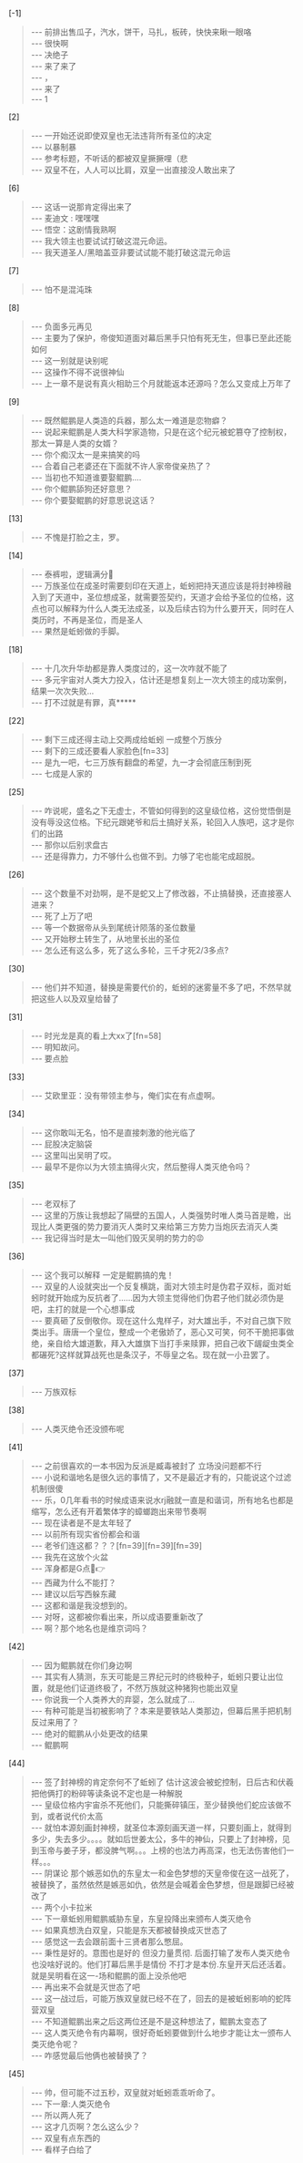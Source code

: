 
[-1] 
>--- 前排出售瓜子，汽水，饼干，马扎，板砖，快快来瞅一眼咯<br>
>--- 很快啊<br>
>--- 决绝子<br>
>--- 来了来了<br>
>--- ，<br>
>--- 来了<br>
>--- 1<br>

[2] 
>--- 一开始还说即使双皇也无法违背所有圣位的决定<br>
>--- 以暴制暴<br>
>--- 参考标题，不听话的都被双皇撅撅哩（悲<br>
>--- 双皇不在，人人可以比肩，双皇一出直接没人敢出来了<br>

[6] 
>--- 这话一说那肯定得出来了<br>
>--- 麦迪文 : 嘿嘿嘿<br>
>--- 悟空：这剧情我熟啊<br>
>--- 我大领主也要试试打破这混元命运。<br>
>--- 我天道圣人/黑暗盖亚非要试试能不能打破这混元命运<br>

[7] 
>--- 怕不是混沌珠<br>

[8] 
>--- 负面多元再见<br>
>--- 主要为了保护，帝俊知道面对幕后黑手只怕有死无生，但事已至此还能如何<br>
>--- 这一别就是诀别呢<br>
>--- 这操作不得不说很神仙<br>
>--- 上一章不是说有真火相助三个月就能返本还源吗？怎么又变成上万年了<br>

[9] 
>--- 既然鲲鹏是人类造的兵器，那么太一难道是恋物癖？<br>
>--- 说起来鲲鹏是人类大科学家造物，只是在这个纪元被蛇篡夺了控制权，那太一算是人类的女婿？<br>
>--- 你个痴汉太一是来搞笑的吗<br>
>--- 合着自己老婆还在下面就不许人家帝俊亲热了？<br>
>--- 当初也不知道谁要娶鲲鹏....<br>
>--- 你个鲲鹏舔狗还好意思？<br>
>--- 你个要娶鲲鹏的好意思说这话？<br>

[13] 
>--- 不愧是打脸之主，罗。<br>

[14] 
>--- 泰裤啦，逻辑满分💯<br>
>--- 万族圣位在成圣时需要刻印在天道上，蚯蚓把持天道应该是将封神榜融入到了天道中，圣位想成圣，就需要签契约，天道才会给予圣位的位格，这点也可以解释为什么人类无法成圣，以及后续古钧为什么要开天，同时在人类历时，不再是圣位，而是圣人<br>
>--- 果然是蚯蚓做的手脚。<br>

[18] 
>--- 十几次升华劫都是靠人类度过的，这一次咋就不能了<br>
>--- 多元宇宙对人类大力投入，估计还是想复刻上一次大领主的成功案例，结果一次次失败...<br>
>--- 打不过就是有罪，真*****<br>

[22] 
>--- 剩下三成还得主动上交两成给蚯蚓 一成整个万族分<br>
>--- 剩下的三成还要看人家脸色[fn=33]<br>
>--- 是九一吧，七三万族有翻盘的希望，九一才会彻底压制到死<br>
>--- 七成是人家的<br>

[25] 
>--- 咋说呢，盛名之下无虚士，不管如何得到的这皇级位格，这份觉悟倒是没有辱没这位格。下纪元跟姥爷和后土搞好关系，轮回入人族吧，这才是你们的出路<br>
>--- 那你以后别求盘古<br>
>--- 还是得靠力，力不够什么也做不到。力够了宅也能宅成超脱。<br>

[26] 
>--- 这个数量不对劲啊，是不是蛇又上了修改器，不止搞替换，还直接塞人进来？<br>
>--- 死了上万了吧<br>
>--- 等一个数据帝从头到尾统计陨落的圣位数量<br>
>--- 又开始秽土转生了，从地里长出的圣位<br>
>--- 怎么还有这么多，死了这么多轮，三千才死2/3多点?<br>

[30] 
>--- 他们并不知道，替换是需要代价的，蚯蚓的迷雾量不多了吧，不然早就把这些人以及双皇给替了<br>

[31] 
>--- 时光龙是真的看上大xx了[fn=58]<br>
>--- 明知故问。<br>
>--- 要点脸<br>

[33] 
>--- 艾欧里亚：没有带领主参与，俺们实在有点虚啊。<br>

[34] 
>--- 这你敢叫无名，怕不是直接刺激的他光临了<br>
>--- 屁股决定脑袋<br>
>--- 这里叫出吴明了哎。<br>
>--- 最早不是你以为大领主搞得火灾，然后整得人类灭绝令吗？<br>

[35] 
>--- 老双标了<br>
>--- 这里的万族让我想起了隔壁的五国人，人类强势时唯人类马首是瞻，出现比人类更强的势力要消灭人类时又来给第三方势力当炮灰去消灭人类<br>
>--- 我记得当时是太一叫他们毁灭吴明的势力的😡<br>

[36] 
>--- 这个我可以解释
一定是鲲鹏搞的鬼！<br>
>--- 双皇的人设就突出一个反复横跳，面对大领主时是伪君子双标，面对蚯蚓时就开始成为反抗者了……因为大领主觉得他们伪君子他们就必须伪是吧，主打的就是一个心想事成<br>
>--- 要真砸了反倒敬你。现在这什么鬼样子，对大雄出手，不对自己旗下败类出手。唐唐一个皇位，整成一个老傲娇了，恶心又可笑，何不干脆把事做绝，亲自给大雄道歉，拜入大雄旗下当打手来赎罪，把自己收下龌龊虫类全都碾死?这样就算战死也是条汉子，不辱皇之名。现在就一小丑罢了。<br>

[37] 
>--- 万族双标<br>

[38] 
>--- 人类灭绝令还没颁布呢<br>

[41] 
>--- 之前很喜欢的一本书因为反派是臧毒被封了 立场没问题都不行<br>
>--- 小说和谐地名是很久远的事情了，又不是最近才有的，只能说这个过滤机制很傻<br>
>--- 乐，0几年看书的时候成语来说水rj融就一直是和谐词，所有地名也都是缩写，怎么还有开着繁体字的蟑螂跑出来带节奏啊<br>
>--- 现在读者是不是太年轻了<br>
>--- 以前所有现实省份都会和谐<br>
>--- 老爷们连这都？？？[fn=39][fn=39][fn=39]<br>
>--- 我先在这放个火盆<br>
>--- 浑身都是G点🤣👉<br>
>--- 西藏为什么不能打？<br>
>--- 建议以后写西躲东藏<br>
>--- 这都和谐是我没想到的。<br>
>--- 对呀，这都被你看出来，所以成语要重新改了<br>
>--- 啊？那个地名也是维京词吗？<br>

[42] 
>--- 因为鲲鹏就在你们身边啊<br>
>--- 其实有人猜测，东天可能是三界纪元时的终极种子，蚯蚓只要让出位置，就是他们证道终极了，不然万族就这种猪狗也能出双皇<br>
>--- 你说我一个人类养大的弃婴，怎么就成了…<br>
>--- 有种可能是当初被影响了？本来是要铁站人类那边，但幕后黑手把机制反过来用了？<br>
>--- 绝对的鲲鹏从小处更改的结果<br>
>--- 鲲鹏啊<br>

[44] 
>--- 签了封神榜的肯定奈何不了蚯蚓了 估计这波会被蛇控制，日后古和伏羲把他俩打的粉碎等读条说不定也是一种解脱<br>
>--- 皇级位格内宇宙杀不死他们，只能撕碎镇压，至少替换他们蛇应该做不到，或者说代价太高<br>
>--- 就怕本源刻画封神榜，就圣位本源刻画天道一样，只要刻画上，就得到多少，失去多少。。。。就如后世姜太公，多牛的神仙，只要上了封神榜，见到玉帝与姜子牙，都没脾气啊。。。上榜的也法力再高深，也无法伤害他们一样。。。<br>
>--- 阴谋论
那个嫉恶如仇的东皇太一和金色梦想的天皇帝俊在这一战死了，被替换了，虽然依然是嫉恶如仇，依然是会喊着金色梦想，但是跟脚已经被改了<br>
>--- 两个小卡拉米<br>
>--- 下一章蚯蚓用鲲鹏威胁东皇，东皇投降出来颁布人类灭绝令<br>
>--- 如果真想洗白双皇，只能是东天都被替换成灭世态了<br>
>--- 感觉这一去会跟前面十三贤者那么憋屈。<br>
>--- 秉性是好的。意图也是好的 但没力量贯彻. 后面打输了发布人类灭绝令也没啥好说的。他们打幕后黑手是情份 不打才是本份.东皇开天后还活着。就是吴明看在这一-场和鲲鹏的面上没杀他吧<br>
>--- 再出来不会就是灭世态了吧<br>
>--- 这一战过后，可能万族双皇就已经不在了，回去的是被蚯蚓影响的蛇阵营双皇<br>
>--- 不知道鲲鹏出来之后这两位还是不是这种想法了，鲲鹏太变态了<br>
>--- 这人类灭绝令有内幕啊，很好奇蚯蚓要做到什么地步才能让太一颁布人类灭绝令呢？<br>
>--- 咋感觉最后他俩也被替换了？<br>

[45] 
>--- 帅，但可能不过五秒，双皇就对蚯蚓乖乖听命了。<br>
>--- 下一章:人类灭绝令<br>
>--- 所以两人死了<br>
>--- 这才几页啊？怎么这么少？<br>
>--- 双皇有点东西的<br>
>--- 看样子白给了<br>
